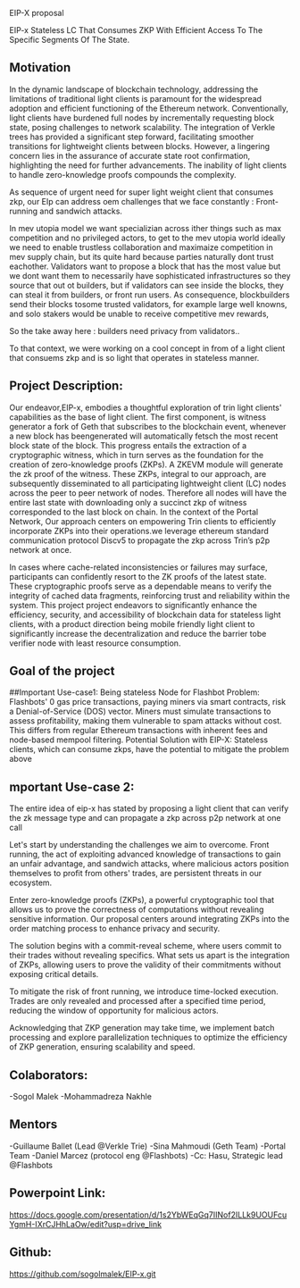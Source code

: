 EIP-X proposal 


EIP-x 
 Stateless LC That Consumes ZKP With Efficient Access To The Specific Segments Of The State.


## Motivation
In the dynamic landscape of blockchain technology, addressing the limitations of traditional light clients is paramount for the widespread adoption and efficient functioning of the Ethereum network. Conventionally, light clients have burdened full nodes by incrementally requesting block state, posing challenges to network scalability. The integration of Verkle trees has provided a significant step forward, facilitating smoother transitions for lightweight clients between blocks. However, a lingering concern lies in the assurance of accurate state root confirmation, highlighting the need for further advancements. The inability of light clients to handle zero-knowledge proofs compounds the complexity. 

As sequence of urgent need for super light weight client that consumes zkp, our EIp can address oem challenges that we face constantly : Front-running and sandwich attacks. 

In mev utopia model we want specializian across ither things such as max competition and no privileged actors, to get to the mev utopia world ideally we need to enable trustless collaboration and maximaize competition in mev supply chain, but its quite hard because parties naturally dont trust eachother. Validators want to propose  a block that has the most value but we dont want them to necessarily have sophisticated infrastructures so they source that out ot builders, but if validators can see inside the blocks, they can steal it from builders, or front run users. As consequence, blockbuilders send their blocks tosome  trusted validators, for example large well knowns, and solo stakers would be unable to receive competitive mev rewards, 

So the take away here : builders need privacy from validators.. 

 To that context, we were working on a cool concept in from of a light client that consuems zkp and is so light that operates in stateless manner. 




## Project Description:
Our endeavor,EIP-x, embodies a thoughtful exploration of trin light clients' capabilities as the base of light client. 
The first component, is  witness generator a fork of Geth that subscribes to the blockchain event, whenever a new block has beengenerated will automatically fetsch the  most recent block state of the block. This progress entails the extraction of a cryptographic witness, which in turn serves as the foundation for the creation of zero-knowledge proofs (ZKPs). A ZKEVM module will generate the zk proof of the witness. These ZKPs, integral to our approach, are subsequently disseminated to all participating lightweight client (LC) nodes across the peer to peer network of nodes. Therefore all nodes will have the entire last state with downloading only a succinct zkp of witness corresponded to the last block on chain. In the context of the Portal Network, Our approach centers on empowering Trin clients to efficiently incorporate ZKPs into their operations.we leverage ethereum standard communication protocol Discv5 to propagate the zkp across Trin’s p2p network at once. 


In cases where cache-related inconsistencies or failures may surface, participants can confidently resort to the ZK proofs of the latest state. These cryptographic proofs serve as a dependable means to verify the integrity of cached data fragments, reinforcing trust and reliability within the system. This project project endeavors to significantly enhance the efficiency, security, and accessibility of blockchain data for stateless light clients, with a product direction being mobile friendly light client to significantly increase the decentralization and reduce the barrier tobe verifier node with least resource consumption. 


## Goal of the project


##Important Use-case1: 
Being stateless Node for Flashbot
Problem: 
Flashbots' 0 gas price transactions, paying miners via smart contracts, risk a Denial-of-Service (DOS) vector. Miners must simulate transactions to assess profitability, making them vulnerable to spam attacks without cost. This differs from regular Ethereum transactions with inherent fees and node-based mempool filtering.
Potential Solution with EIP-X: Stateless clients, which can consume  zkps, have the potential to mitigate the problem above


## mportant Use-case 2: 

The entire idea of eip-x has stated by proposing a light client that can verify the zk message type and can propagate a zkp across p2p network at one call 

Let's start by understanding the challenges we aim to overcome. Front running, the act of exploiting advanced knowledge of transactions to gain an unfair advantage, and sandwich attacks, where malicious actors position themselves to profit from others' trades, are persistent threats in our ecosystem.


Enter zero-knowledge proofs (ZKPs), a powerful cryptographic tool that allows us to prove the correctness of computations without revealing sensitive information. Our proposal centers around integrating ZKPs into the order matching process to enhance privacy and security.

The solution begins with a commit-reveal scheme, where users commit to their trades without revealing specifics. What sets us apart is the integration of ZKPs, allowing users to prove the validity of their commitments without exposing critical details.


To mitigate the risk of front running, we introduce time-locked execution. Trades are only revealed and processed after a specified time period, reducing the window of opportunity for malicious actors.

Acknowledging that ZKP generation may take time, we implement batch processing and explore parallelization techniques to optimize the efficiency of ZKP generation, ensuring scalability and speed.


## Colaborators:
-Sogol Malek
-Mohammadreza Nakhle

## Mentors 
-Guillaume Ballet (Lead @Verkle Trie)
-Sina Mahmoudi (Geth Team)
-Portal Team 
-Daniel Marcez (protocol eng @Flashbots)
-Cc: Hasu, Strategic lead @Flashbots

## Powerpoint Link: 
https://docs.google.com/presentation/d/1s2YbWEqGq7IINof2ILLk9UOUFcuYgmH-IXrCJHhLaOw/edit?usp=drive_link

## Github:
https://github.com/sogolmalek/EIP-x.git 


